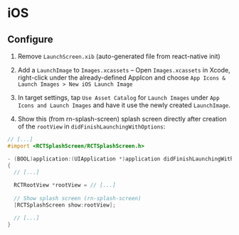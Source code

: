 # iOS

## Configure

1. Remove `LaunchScreen.xib` (auto-generated file from react-native init)

2. Add a `LaunchImage` to `Images.xcassets` – Open `Images.xcassets` in Xcode, right-click under the already-defined AppIcon and choose `App Icons & Launch Images > New iOS Launch Image`

3. In target settings, tap `Use Asset Catalog` for `Launch Images` under `App Icons and Launch Images` and have it use the newly created `LaunchImage`.

4. Show this (from rn-splash-screen) splash screen directly after creation of the `rootView` in `didFinishLaunchingWithOptions`:

  ```objectivec
  // [...]
  #import <RCTSplashScreen/RCTSplashScreen.h>
  
  - (BOOL)application:(UIApplication *)application didFinishLaunchingWithOptions:(NSDictionary *)launchOptions
 {
    // [...]
   
    RCTRootView *rootView = // [...]
    
    // Show splash screen (rn-splash-screen)
    [RCTSplashScreen show:rootView];
  
    // [...]
 }
  ```

